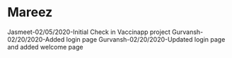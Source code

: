 # Mareez
Jasmeet-02/05/2020-Initial Check in Vaccinapp project
Gurvansh-02/20/2020-Added login page
Gurvansh-02/20/2020-Updated login page and added welcome page
